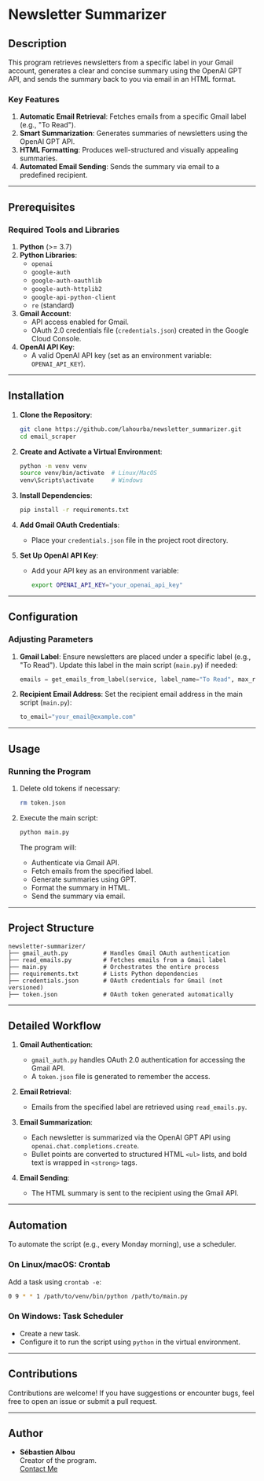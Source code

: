 # Newsletter Summarizer

## Description

This program retrieves newsletters from a specific label in your Gmail account, generates a clear and concise summary using the OpenAI GPT API, and sends the summary back to you via email in an HTML format.

### Key Features

1. **Automatic Email Retrieval**: Fetches emails from a specific Gmail label (e.g., "To Read").
2. **Smart Summarization**: Generates summaries of newsletters using the OpenAI GPT API.
3. **HTML Formatting**: Produces well-structured and visually appealing summaries.
4. **Automated Email Sending**: Sends the summary via email to a predefined recipient.

---

## Prerequisites

### Required Tools and Libraries

1. **Python** (>= 3.7)
2. **Python Libraries**:
   - `openai`
   - `google-auth`
   - `google-auth-oauthlib`
   - `google-auth-httplib2`
   - `google-api-python-client`
   - `re` (standard)
3. **Gmail Account**:
   - API access enabled for Gmail.
   - OAuth 2.0 credentials file (`credentials.json`) created in the Google Cloud Console.
4. **OpenAI API Key**:
   - A valid OpenAI API key (set as an environment variable: `OPENAI_API_KEY`).

---

## Installation

1. **Clone the Repository**:
   ```bash
   git clone https://github.com/lahourba/newsletter_summarizer.git
   cd email_scraper
   ```

2. **Create and Activate a Virtual Environment**:
   ```bash
   python -m venv venv
   source venv/bin/activate  # Linux/MacOS
   venv\Scripts\activate     # Windows
   ```

3. **Install Dependencies**:
   ```bash
   pip install -r requirements.txt
   ```

4. **Add Gmail OAuth Credentials**:
   - Place your `credentials.json` file in the project root directory.

5. **Set Up OpenAI API Key**:
   - Add your API key as an environment variable:
     ```bash
     export OPENAI_API_KEY="your_openai_api_key"
     ```

---

## Configuration

### Adjusting Parameters

1. **Gmail Label**: Ensure newsletters are placed under a specific label (e.g., "To Read"). Update this label in the main script (`main.py`) if needed:

   ```python
   emails = get_emails_from_label(service, label_name="To Read", max_results=20)
   ```

2. **Recipient Email Address**: Set the recipient email address in the main script (`main.py`):

   ```python
   to_email="your_email@example.com"
   ```

---

## Usage

### Running the Program

1. Delete old tokens if necessary:
   ```bash
   rm token.json
   ```

2. Execute the main script:
   ```bash
   python main.py
   ```

   The program will:
   - Authenticate via Gmail API.
   - Fetch emails from the specified label.
   - Generate summaries using GPT.
   - Format the summary in HTML.
   - Send the summary via email.

---

## Project Structure

```
newsletter-summarizer/
├── gmail_auth.py          # Handles Gmail OAuth authentication
├── read_emails.py         # Fetches emails from a Gmail label
├── main.py                # Orchestrates the entire process
├── requirements.txt       # Lists Python dependencies
├── credentials.json       # OAuth credentials for Gmail (not versioned)
├── token.json             # OAuth token generated automatically
```

---

## Detailed Workflow

1. **Gmail Authentication**:
   - `gmail_auth.py` handles OAuth 2.0 authentication for accessing the Gmail API.
   - A `token.json` file is generated to remember the access.

2. **Email Retrieval**:
   - Emails from the specified label are retrieved using `read_emails.py`.

3. **Email Summarization**:
   - Each newsletter is summarized via the OpenAI GPT API using `openai.chat.completions.create`.
   - Bullet points are converted to structured HTML `<ul>` lists, and bold text is wrapped in `<strong>` tags.

4. **Email Sending**:
   - The HTML summary is sent to the recipient using the Gmail API.

---

## Automation

To automate the script (e.g., every Monday morning), use a scheduler.

### On Linux/macOS: Crontab

Add a task using `crontab -e`:

```bash
0 9 * * 1 /path/to/venv/bin/python /path/to/main.py
```

### On Windows: Task Scheduler

- Create a new task.
- Configure it to run the script using `python` in the virtual environment.

---

## Contributions

Contributions are welcome! If you have suggestions or encounter bugs, feel free to open an issue or submit a pull request.

---

## Author

- **Sébastien Albou**  
  Creator of the program.  
  [Contact Me](mailto:seb.albou@datafed.fr)


